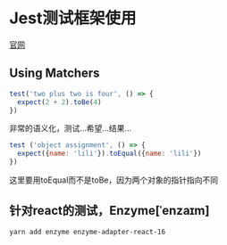 # Jest测试框架使用
[官网](https://jestjs.io)

## Using Matchers
```js
test('two plus two is four', () => {
  expect(2 + 2).toBe(4)
})
```
非常的语义化，测试...希望...结果...
```js
test ('object assignment', () => {
  expect({name: 'lili'}).toEqual({name: 'lili'})
})
```
这里要用toEqual而不是toBe，因为两个对象的指针指向不同

## 针对react的测试，Enzyme[ˈenzaɪm]
`yarn add enzyme enzyme-adapter-react-16`